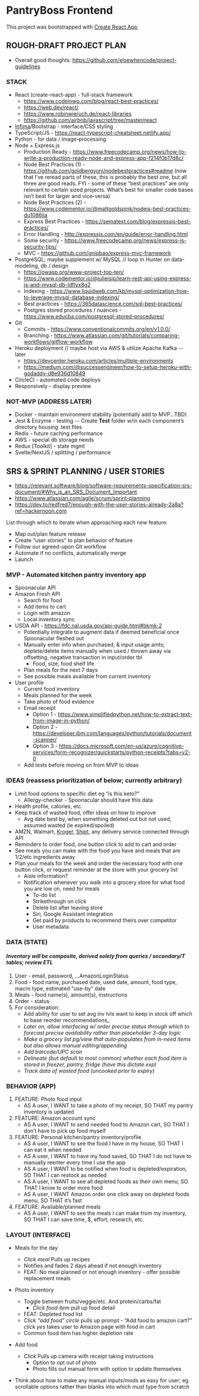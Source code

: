 # PantryBoss Frontend

This project was bootstrapped with [Create React App](https://github.com/facebook/create-react-app).

## ROUGH-DRAFT PROJECT PLAN

- Overall good thoughts: https://github.com/elsewhencode/project-guidelines

### STACK

- React (create-react-app) - full-stack framework
  - https://www.codeinwp.com/blog/react-best-practices/
  - https://web.dev/react/
  - https://www.robinwieruch.de/react-libraries
  - https://github.com/airbnb/javascript/tree/master/react
- [Infima](https://facebookincubator.github.io/infima/)/Bootstrap - interface/CSS styling
- TypeScript/JS - https://react-typescript-cheatsheet.netlify.app/
- Python - for data / image-processing
- Node + Express.js
  - Production Ready - https://www.freecodecamp.org/news/how-to-write-a-production-ready-node-and-express-app-f214f0b17d8c/
  - Node Best Practices (1) - https://github.com/goldbergyoni/nodebestpractices#readme (now that I’ve reread parts of these, this is probably the best one, but all three are good reads. FYI - some of these “best practices” are only relevant to certain sized projects. What’s best for smaller code bases isn’t best for larger and vice-versa)
  - Node Best Practices (2) - https://www.codementor.io/@mattgoldspink/nodejs-best-practices-du1086jja
  - Express Best Practices - https://sematext.com/blog/expressjs-best-practices/
  - Error Handling - http://expressjs.com/en/guide/error-handling.html
  - Some security - https://www.freecodecamp.org/news/express-js-security-tips/
  - MVC - https://github.com/gnipbao/express-mvc-framework
- PostgreSQL; maybe supplement w/ MySQL // loop in Hunter on data-modeling, db / design
  - https://owasp.org/www-project-top-ten/
  - https://www.codementor.io/@julieisip/learn-rest-api-using-express-js-and-mysql-db-ldflyx8g2
  - Indexing - https://www.liquidweb.com/kb/mysql-optimization-how-to-leverage-mysql-database-indexing/
  - Best practices - https://365datascience.com/sql-best-practices/
  - Postgres stored procedures / nuances - https://www.educba.com/postgresql-stored-procedures/
- Git
  - Commits - https://www.conventionalcommits.org/en/v1.0.0/
  - Branching - https://www.atlassian.com/git/tutorials/comparing-workflows/gitflow-workflow
- Heroku deployment // maybe host via AWS & utilize Apache Kafka -- later
  - https://devcenter.heroku.com/articles/multiple-environments
  - https://medium.com/@successengineer/how-to-setup-heroku-with-godaddy-d8e936d10849
- CircleCI - automated code deploys
- Responsively - display preview

### NOT-MVP (ADDRESS LATER)

- Docker - maintain environment stability (potentially add to MVP...TBD)
- Jest & Enzyme - testing -- Create **Test** folder w/in each component’s directory housing .test files
- Redis - future caching performance
- AWS - special db storage needs
- Redux [Toolkit] - state mgmt
- Svelte/NextJS / splitting / performance

## SRS & SPRINT PLANNING / USER STORIES

- https://relevant.software/blog/software-requirements-specification-srs-document/#Why_is_an_SRS_Document_Important
- https://www.atlassian.com/agile/scrum/sprint-planning
- https://dev.to/redfred7/enough-with-the-user-stories-already-2a8a?ref=hackernoon.com

List through which to iterate when approaching each new feature:

- Map out/plan feature release
- Create “user stories” to plan behavior of feature
- Follow our agreed-upon Git workflow
- Automate if no conflicts, automatically merge
- Launch

### MVP - Automated kitchen pantry inventory app

- Spoonacular API
- Amazon Fresh API
  - Search for food
  - Add items to cart
  - Login with amazon
  - Local inventory sync
- USDA API - https://fdc.nal.usda.gov/api-guide.html#bkmk-2
  - Potentially integrate to augment data if deemed beneficial once Spoonacular fleshed out
  - Manually enter info when purchased, & input usage amts; deplete/delete items manually when used / thrown away via offsetting, negative transaction in input/order tbl
    - Food, size, food shelf life
  - Plan meals for the next 7 days
  - See possible meals available from current inventory
- User profile
  - Current food inventory
  - Meals planned for the week
  - Take photo of food evidence
  - Email receipt
    - Option 1 - https://www.simplifiedpython.net/how-to-extract-text-from-image-in-python/
    - Option 2 - https://developer.ibm.com/languages/python/tutorials/document-scanner/
    - Option 3 - https://docs.microsoft.com/en-us/azure/cognitive-services/form-recognizer/quickstarts/python-receipts?tabs=v2-0
  - Add tests before moving on from MVP to ideas

### IDEAS (reassess prioritization of below; currently arbitrary)

- Limit food options to specific diet eg “is this keto?”
  - Allergy-checker - Spoonacular should have this data
- Health profile, calories, etc.
- Keep track of wasted food, offer ideas on how to improve
  - Avg date best by, when something deleted out but not used, assumed wasted (ie expired/spoiled)
- AMZN, Walmart, [Kroger](https://developer.kroger.com/), [Shipt](https://staging-envoy.shipt.com/#section/Overview), any delivery service connected through API
- Reminders to order food, one button click to add to cart and order
- See meals you can make with the food you have and meals that are 1/2/etc ingredients away
- Plan your meals for the week and order the necessary food with one button click, or request reminder at the store with your grocery list
  - Aisle information?
  - Notification whenever you walk into a grocery store for what food you are low on, need for meals
    - To-do list
    - Strikethrough on click
    - Delete list after leaving store
    - Siri, Google Assistant integration
    - Get paid by products to recommend theirs over competitor
    - User metadata

### DATA (STATE)

#### _Inventory will be composite, derived solely from queries / secondary/T tables; review ETL_

1. User - email, password, ...AmazonLoginStatus
2. Food - food name, purchased date, used date, amount, food type, macro type, estimated “use-by” date
3. Meals - food name(s), amount(s), instructions
4. Order - status
5. For consideration:
   - Add ability for user to set avg inv lvls want to keep in stock off which to base reorder recommendations\_
   - _Later on, allow interfacing w/ order precise status through which to forecast precise availability rather than placeholder 3-day logic_
   - _Make a grocery list pg/view that auto-populates from in-need items but also allows manual editing/appending_
   - _Add barcode/UPC scan_
   - _Delineate (but default to most common) whether each food item is stored in freezer, pantry, fridge (have this dictate exp)_
   - _Track data of wasted food (uncooked prior to expiry)_

### BEHAVIOR (APP)

1. FEATURE: Photo food input
   - AS A user, I WANT to take a photo of my receipt, SO THAT my pantry inventory is updated
2. FEATURE: Amazon account sync
   - AS A user, I WANT to send needed food to Amazon cart, SO THAT I don’t have to pick up food myself
3. FEATURE: Personal kitchen/pantry inventory/profile
   - AS A user, I WANT to see the food I have in my house, SO THAT I can eat it when needed
   - AS A user, I WANT to have my food saved, SO THAT I do not have to manually reenter every time I use the app
   - AS A user, I WANT to be notified when food is depleted/expiration, SO THAT I can restock as needed
   - AS A user, I WANT to see all depleted foods as their own menu, SO THAT I know to order more food
   - AS A user, I WANT Amazon order one click away on depleted foods menu, SO THAT it’s fast
4. FEATURE: Available/planned meals
   - AS A user, I WANT to see the meals I can make from my inventory, SO THAT I can save time, $, effort, research, etc.

### LAYOUT (INTERFACE)

- Meals for the day
  - _Click meal_ Pulls up recipes
  - Notifies and fades 2 days ahead if not enough inventory
  - FEAT: No meal planned or not enough inventory - offer possible replacement meals
- Photo inventory
  - Toggle between fruits/veggie/etc. And protein/carbs/fat
    - _Click food item_ pull up food detail
  - FEAT: Depleted food list
  - _Click “add food” circle_ pulls up prompt - “Add food to amazon cart?” _click yes_ takes user to Amazon page with food in cart
  - Common food item has higher depletion rate
- Add food
  - _Click_ Pulls up camera with receipt taking instructions
    - Option to opt out of photo
    - Photo fills out manual form with option to update themselves

- Think about how to make any manual inputs/mods as easy for user; eg scrollable options rather than blanks into which must type from scratch
